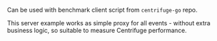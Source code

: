 Can be used with benchmark client script from `centrifuge-go` repo.

This server example works as simple proxy for all events - without extra business logic, so suitable to measure Centrifuge performance.
